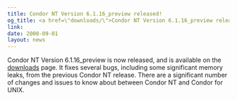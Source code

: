 ```yaml
---
title: Condor NT Version 6.1.16_preview released!
og_title: <a href=\"downloads/\">Condor NT Version 6.1.16_preview released!</a>
link: 
date: 2000-09-01
layout: news
---
```


Condor NT Version 6.1.16_preview is now released, and is available on the <a href="downloads/" data-proofer-ignore> downloads</a> page.   It fixes several bugs, including some significant memory leaks, from the previous Condor NT release.  There are a significant number of changes and issues to know about between Condor NT and Condor for UNIX.
